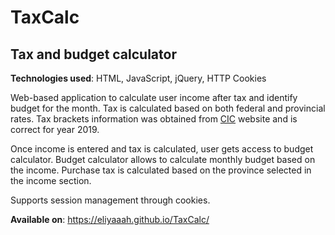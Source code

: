 # TaxCalc
## Tax and budget calculator

**Technologies used**: HTML, JavaScript, jQuery, HTTP Cookies

Web-based application to calculate user income after tax and identify budget for the month. 
Tax is calculated based on both federal and provincial rates. Tax brackets information was obtained from [CIC](https://www.canada.ca/en/revenue-agency/services/tax/individuals/frequently-asked-questions-individuals/canadian-income-tax-rates-individuals-current-previous-years.html) website and is correct for year 2019. 

Once income is entered and tax is calculated, user gets access to budget calculator. Budget calculator allows to calculate monthly budget based on the income. Purchase tax is calculated based on the province selected in the income section. 

Supports session management through cookies. 

**Available on**: https://eliyaaah.github.io/TaxCalc/
